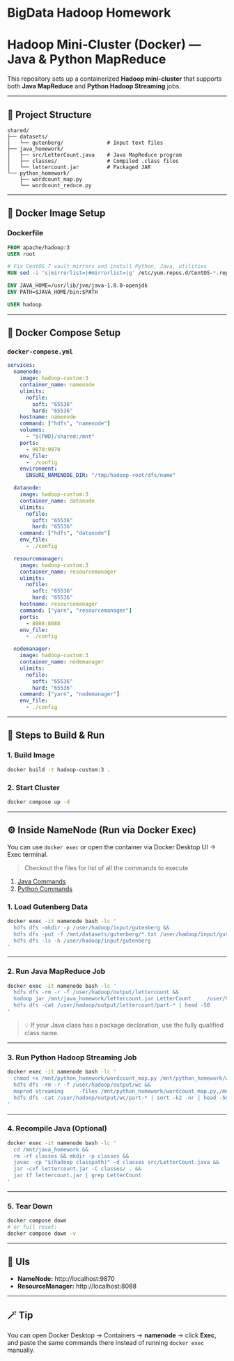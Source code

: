 # BigData Hadoop Homework
# Hadoop Mini-Cluster (Docker) — Java & Python MapReduce

This repository sets up a containerized **Hadoop mini-cluster** that supports both **Java MapReduce** and **Python Hadoop Streaming** jobs.

---

## 🧱 Project Structure

```
shared/
├── datasets/
│   └── gutenberg/              # Input text files
├── java_homework/
│   ├── src/LetterCount.java    # Java MapReduce program
│   ├── classes/                # Compiled .class files
│   └── lettercount.jar         # Packaged JAR
└── python_homework/
    ├── wordcount_map.py
    └── wordcount_reduce.py
```

---

## 🐳 Docker Image Setup

### Dockerfile
```dockerfile
FROM apache/hadoop:3
USER root

# Fix CentOS 7 vault mirrors and install Python, Java, utilities
RUN sed -i 's|mirrorlist=|#mirrorlist=|g' /etc/yum.repos.d/CentOS-*.repo &&     sed -i 's|#baseurl=http://mirror.centos.org|baseurl=http://vault.centos.org|g' /etc/yum.repos.d/CentOS-*.repo &&     yum clean all && yum makecache &&     yum install -y epel-release &&     yum install -y python3 which java-1.8.0-openjdk-devel &&     ln -sf /usr/bin/python3 /usr/local/bin/python3 &&     yum clean all

ENV JAVA_HOME=/usr/lib/jvm/java-1.8.0-openjdk
ENV PATH=$JAVA_HOME/bin:$PATH

USER hadoop
```

---

## 🧩 Docker Compose Setup

### `docker-compose.yml`
```yaml
services:
  namenode:
    image: hadoop-custom:3
    container_name: namenode
    ulimits:
      nofile:
        soft: "65536"
        hard: "65536"
    hostname: namenode
    command: ["hdfs", "namenode"]
    volumes:
      - "${PWD}/shared:/mnt"
    ports:
      - 9870:9870
    env_file:
      - ./config
    environment:
      ENSURE_NAMENODE_DIR: "/tmp/hadoop-root/dfs/name"

  datanode:
    image: hadoop-custom:3
    container_name: datanode
    ulimits:
      nofile:
        soft: "65536"
        hard: "65536"
    command: ["hdfs", "datanode"]
    env_file:
      - ./config

  resourcemanager:
    image: hadoop-custom:3
    container_name: resourcemanager
    ulimits:
      nofile:
        soft: "65536"
        hard: "65536"
    hostname: resourcemanager
    command: ["yarn", "resourcemanager"]
    ports:
      - 8088:8088
    env_file:
      - ./config

  nodemanager:
    image: hadoop-custom:3
    container_name: nodemanager
    ulimits:
      nofile:
        soft: "65536"
        hard: "65536"
    command: ["yarn", "nodemanager"]
    env_file:
      - ./config
```

---

## 🚀 Steps to Build & Run

### 1. Build Image
```bash
docker build -t hadoop-custom:3 .
```

### 2. Start Cluster
```bash
docker compose up -d
```

---

## ⚙️ Inside NameNode (Run via Docker Exec)

You can use `docker exec` or open the container via Docker Desktop UI → Exec terminal.

> Checkout the files for list of all the commands to execute

1. [Java Commands](./java_commands.md)
2. [Python Commands](./python_commands.md)

### 1. Load Gutenberg Data
```bash
docker exec -it namenode bash -lc '
  hdfs dfs -mkdir -p /user/hadoop/input/gutenberg &&
  hdfs dfs -put -f /mnt/datasets/gutenberg/*.txt /user/hadoop/input/gutenberg/ &&
  hdfs dfs -ls -h /user/hadoop/input/gutenberg
'
```

---

### 2. Run Java MapReduce Job
```bash
docker exec -it namenode bash -lc '
  hdfs dfs -rm -r -f /user/hadoop/output/lettercount &&
  hadoop jar /mnt/java_homework/lettercount.jar LetterCount     /user/hadoop/input/gutenberg     /user/hadoop/output/lettercount &&
  hdfs dfs -cat /user/hadoop/output/lettercount/part-* | head -50
'
```

> 💡 If your Java class has a package declaration, use the fully qualified class name.

---

### 3. Run Python Hadoop Streaming Job
```bash
docker exec -it namenode bash -lc '
  chmod +x /mnt/python_homework/wordcount_map.py /mnt/python_homework/wordcount_reduce.py &&
  hdfs dfs -rm -r -f /user/hadoop/output/wc &&
  mapred streaming     -files /mnt/python_homework/wordcount_map.py,/mnt/python_homework/wordcount_reduce.py     -mapper wordcount_map.py     -reducer wordcount_reduce.py     -input /user/hadoop/input/gutenberg     -output /user/hadoop/output/wc &&
  hdfs dfs -cat /user/hadoop/output/wc/part-* | sort -k2 -nr | head -50
'
```

---

### 4. Recompile Java (Optional)
```bash
docker exec -it namenode bash -lc '
  cd /mnt/java_homework &&
  rm -rf classes && mkdir -p classes &&
  javac -cp "$(hadoop classpath)" -d classes src/LetterCount.java &&
  jar -cvf lettercount.jar -C classes/ . &&
  jar tf lettercount.jar | grep LetterCount
'
```

---

### 5. Tear Down
```bash
docker compose down
# or full reset:
docker compose down -v
```

---

## 🧭 UIs
- **NameNode:** http://localhost:9870  
- **ResourceManager:** http://localhost:8088  

---

## 🪄 Tip
You can open Docker Desktop → Containers → **namenode** → click **Exec**,  
and paste the same commands there instead of running `docker exec` manually.
